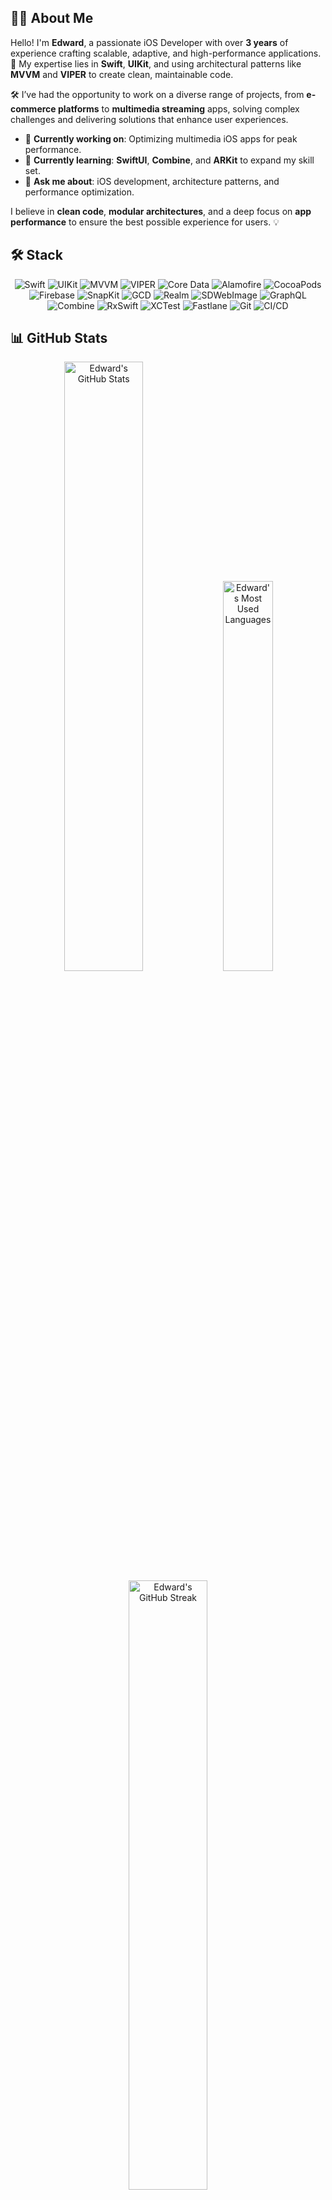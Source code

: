 

## 👨‍💻 About Me

Hello! I'm **Edward**, a passionate iOS Developer with over **3 years** of experience crafting scalable, adaptive, and high-performance applications. 🚀 My expertise lies in **Swift**, **UIKit**, and using architectural patterns like **MVVM** and **VIPER** to create clean, maintainable code.

🛠 I’ve had the opportunity to work on a diverse range of projects, from **e-commerce platforms** to **multimedia streaming** apps, solving complex challenges and delivering solutions that enhance user experiences.

- 🔭 **Currently working on**: Optimizing multimedia iOS apps for peak performance.
- 🌱 **Currently learning**: **SwiftUI**, **Combine**, and **ARKit** to expand my skill set.
- 💬 **Ask me about**: iOS development, architecture patterns, and performance optimization.

I believe in **clean code**, **modular architectures**, and a deep focus on **app performance** to ensure the best possible experience for users. 💡



## 🛠 Stack

<p align="center">
    <img src="https://img.shields.io/badge/Swift-F05138?style=for-the-badge&logo=swift&logoColor=white" alt="Swift"/>
    <img src="https://img.shields.io/badge/UIKit-2396F3?style=for-the-badge&logo=uikit&logoColor=white" alt="UIKit"/>
    <img src="https://img.shields.io/badge/MVVM-2C2E3E?style=for-the-badge&logo=m&logoColor=white" alt="MVVM"/>
    <img src="https://img.shields.io/badge/VIPER-764ABC?style=for-the-badge&logo=viper&logoColor=white" alt="VIPER"/>
    <img src="https://img.shields.io/badge/CoreData-1572B6?style=for-the-badge&logo=apple&logoColor=white" alt="Core Data"/>
    <img src="https://img.shields.io/badge/Alamofire-EE4C2C?style=for-the-badge&logo=alamofire&logoColor=white" alt="Alamofire"/>
    <img src="https://img.shields.io/badge/CocoaPods-E34F26?style=for-the-badge&logo=cocoapods&logoColor=white" alt="CocoaPods"/>
    <img src="https://img.shields.io/badge/Firebase-FFCA28?style=for-the-badge&logo=firebase&logoColor=white" alt="Firebase"/>
    <img src="https://img.shields.io/badge/SnapKit-33B5E5?style=for-the-badge&logo=snapkit&logoColor=white" alt="SnapKit"/>
    <img src="https://img.shields.io/badge/GCD-FF4081?style=for-the-badge&logo=gcd&logoColor=white" alt="GCD"/>
    <img src="https://img.shields.io/badge/Realm-39477F?style=for-the-badge&logo=realm&logoColor=white" alt="Realm"/>
    <img src="https://img.shields.io/badge/SDWebImage-0A0A0A?style=for-the-badge&logo=sdwebimage&logoColor=white" alt="SDWebImage"/>
    <img src="https://img.shields.io/badge/GraphQL-E10098?style=for-the-badge&logo=graphql&logoColor=white" alt="GraphQL"/>
    <img src="https://img.shields.io/badge/Combine-FF4785?style=for-the-badge&logo=combine&logoColor=white" alt="Combine"/>
    <img src="https://img.shields.io/badge/RxSwift-DD0B78?style=for-the-badge&logo=rxswift&logoColor=white" alt="RxSwift"/>
    <img src="https://img.shields.io/badge/XCTest-83C9F4?style=for-the-badge&logo=xcode&logoColor=white" alt="XCTest"/>
    <img src="https://img.shields.io/badge/Fastlane-00F200?style=for-the-badge&logo=fastlane&logoColor=white" alt="Fastlane"/>
    <img src="https://img.shields.io/badge/Git-F05032?style=for-the-badge&logo=git&logoColor=white" alt="Git"/>
    <img src="https://img.shields.io/badge/CI%2FCD-00C853?style=for-the-badge&logo=continuous-integration&logoColor=white" alt="CI/CD"/>
</p>

 

## 📊 GitHub Stats

<div align="center">
  
  <!-- GitHub Profile Stats -->
  <img src="https://github-readme-stats.vercel.app/api?username=kheladzedev&show_icons=true&theme=radical&include_all_commits=true&count_private=true" alt="Edward's GitHub Stats" width="50%" />
  
  <!-- Most Used Languages -->
  <img src="https://github-readme-stats.vercel.app/api/top-langs/?username=kheladzedev&layout=compact&theme=radical" alt="Edward's Most Used Languages" width="40%" />

  <!-- Streak Stats -->
  <img src="https://github-readme-streak-stats.herokuapp.com/?user=kheladzedev&theme=radical" alt="Edward's GitHub Streak" width="50%" />

</div>




## 📫 How to reach me

<p align="center">
    <a href="https://t.me/kheladzedev"><img src="https://img.shields.io/badge/Telegram-2CA5E0?style=for-the-badge&logo=telegram&logoColor=white" alt="Telegram"/></a>
    <a href="https://www.instagram.com/kheladzedev"><img src="https://img.shields.io/badge/Instagram-E4405F?style=for-the-badge&logo=instagram&logoColor=white" alt="Instagram"/></a>
    <a href="https://twitter.com/kheladzedev"><img src="https://img.shields.io/badge/Twitter-1DA1F2?style=for-the-badge&logo=twitter&logoColor=white" alt="Twitter"/></a>
    <a href="https://www.linkedin.com/in/kheladzedev"><img src="https://img.shields.io/badge/LinkedIn-0077B5?style=for-the-badge&logo=linkedin&logoColor=white" alt="LinkedIn"/></a>
    <a href="https://vk.com/kheladzedev"><img src="https://img.shields.io/badge/Vkontakte-4C75A3?style=for-the-badge&logo=vk&logoColor=white" alt="Vkontakte"/></a>
    <a href="https://www.facebook.com/kheladzedev"><img src="https://img.shields.io/badge/Facebook-1877F2?style=for-the-badge&logo=facebook&logoColor=white" alt="Facebook"/></a>
</p>
